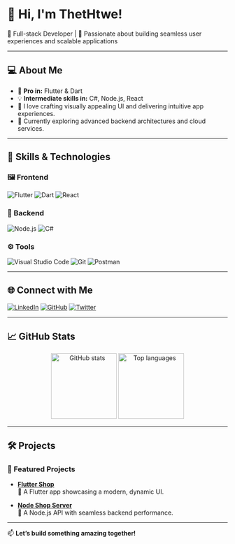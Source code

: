 # 👋 Hi, I'm ThetHtwe!

🎯 Full-stack Developer | 🚀 Passionate about building seamless user experiences and scalable applications

---

## 💻 About Me
- 🌟 **Pro in:** Flutter & Dart  
- 💡 **Intermediate skills in:** C#, Node.js, React  
- 💼 I love crafting visually appealing UI and delivering intuitive app experiences.  
- 🌱 Currently exploring advanced backend architectures and cloud services.  

---

## 🚀 Skills & Technologies

### 🖼️ Frontend
![Flutter](https://img.shields.io/badge/-Flutter-02569B?style=for-the-badge&logo=flutter&logoColor=white)
![Dart](https://img.shields.io/badge/-Dart-0175C2?style=for-the-badge&logo=dart&logoColor=white)
![React](https://img.shields.io/badge/-React-61DAFB?style=for-the-badge&logo=react&logoColor=white)

### 🔧 Backend
![Node.js](https://img.shields.io/badge/-Node.js-339933?style=for-the-badge&logo=node.js&logoColor=white)
![C#](https://img.shields.io/badge/-C%23-239120?style=for-the-badge&logo=csharp&logoColor=white)

### ⚙️ Tools
![Visual Studio Code](https://img.shields.io/badge/-VS%20Code-007ACC?style=for-the-badge&logo=visual-studio-code&logoColor=white)
![Git](https://img.shields.io/badge/-Git-F05032?style=for-the-badge&logo=git&logoColor=white)
![Postman](https://img.shields.io/badge/-Postman-FF6C37?style=for-the-badge&logo=postman&logoColor=white)

---

## 🌐 Connect with Me
[![LinkedIn](https://img.shields.io/badge/-LinkedIn-0A66C2?style=for-the-badge&logo=linkedin&logoColor=white)](https://linkedin.com/in/thet-htwe-a2619331a)
[![GitHub](https://img.shields.io/badge/-GitHub-181717?style=for-the-badge&logo=github&logoColor=white)](https://github.com/thethtwe-dev)
[![Twitter](https://img.shields.io/badge/-Twitter-1DA1F2?style=for-the-badge&logo=twitter&logoColor=white)](https://twitter.com/thethtwe-dev)

---

## 📈 GitHub Stats
<p align="center">
  <img src="https://github-readme-stats.vercel.app/api?username=thethtwe-dev&show_icons=true&theme=radical" alt="GitHub stats" height="150" />
  <img src="https://github-readme-stats.vercel.app/api/top-langs/?username=thethtwe-dev&layout=compact&theme=radical" alt="Top languages" height="150" />
</p>

---

## 🛠️ Projects

### 🌟 Featured Projects
- **[Flutter Shop](https://github.com/thethtwe-dev/flutter-crud-advanced)**  
  🚀 A Flutter app showcasing a modern, dynamic UI.

- **[Node Shop Server](https://github.com/thethtwe-dev/node-crud-api)**  
  🔧 A Node.js API with seamless backend performance.

---

📫 **Let’s build something amazing together!**
